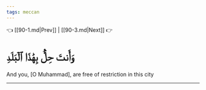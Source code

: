 ```yaml
---
tags: meccan
---
```


👈 [[90-1.md|Prev]] | [[90-3.md|Next]] 👉

# وَأَنتَ حِلُّۢ بِهَٰذَا ٱلۡبَلَدِ

And you, [O Muhammad], are free of restriction in this city

---

